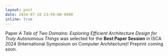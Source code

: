 ```yaml
---
layout: post
date: 2024-07-10 23:59:00-0400
inline: true
---
```


Paper *A Tale of Two Domains: Exploring Efficient Architecture Design for Truly Autonomous Things* was selected for the **Best Paper Session** in ISCA 2024 (International Symposium on Computer Architecture)! Preprint coming soon.
